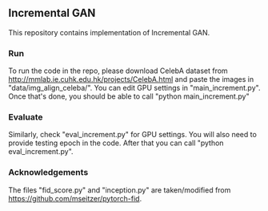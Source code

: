 ## Incremental GAN

This repository contains implementation of Incremental GAN.

### Run

To run the code in the repo, please download CelebA dataset from http://mmlab.ie.cuhk.edu.hk/projects/CelebA.html and paste the images in "data/img_align_celeba/". You can edit GPU settings in "main_increment.py". Once that's done, you should be able to call "python main_increment.py"

### Evaluate

Similarly, check "eval_increment.py" for GPU settings. You will also need to provide testing epoch in the code. After that you can call "python eval_increment.py".

### Acknowledgements

The files "fid_score.py" and "inception.py" are taken/modified from https://github.com/mseitzer/pytorch-fid.
